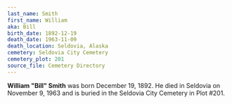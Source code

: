 ```yaml
---
last_name: Smith
first_name: William
aka: Bill
birth_date: 1892-12-19
death_date: 1963-11-09
death_location: Seldovia, Alaska
cemetery: Seldovia City Cemetery
cemetery_plot: 201
source_file: Cemetery Directory
---
```

**William "Bill" Smith** was born December 19, 1892.  He died in Seldovia on November 9, 1963 and is buried in the Seldovia City Cemetery in Plot #201.  
